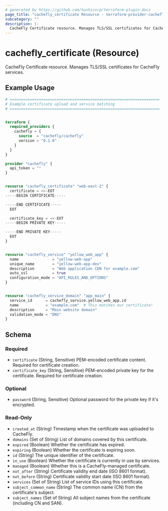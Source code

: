 ```yaml
---
# generated by https://github.com/hashicorp/terraform-plugin-docs
page_title: "cachefly_certificate Resource - terraform-provider-cachefly"
subcategory: ""
description: |-
  CacheFly Certificate resource. Manages TLS/SSL certificates for CacheFly services.
---
```


# cachefly_certificate (Resource)

CacheFly Certificate resource. Manages TLS/SSL certificates for CacheFly services.

## Example Usage

```terraform
# ===================================================================
# Example certificate upload and service matching
# ===================================================================


terraform {
  required_providers {
    cachefly = {
      source  = "cachefly/cachefly" 
      version = "0.1.0"
    }
  }
}

provider "cachefly" {
  api_token = ""
}


resource "cachefly_certificate" "web-east-2" {
  certificate = <<-EOT
-----BEGIN CERTIFICATE-----

-----END CERTIFICATE-----
  EOT

  certificate_key = <<-EOT
-----BEGIN PRIVATE KEY-----

-----END PRIVATE KEY-----
  EOT
}


resource "cachefly_service" "yellow_web_app" {
  name               = "yellow-web-app"
  unique_name        = "yellow-web-app-dev"
  description        = "Web application CDN for example.com"
  auto_ssl           = true  
  configuration_mode = "API_RULES_AND_OPTIONS"
}


resource "cachefly_service_domain" "app_main" {
  service_id      = cachefly_service.yellow_web_app.id
  name            = "example.com"  # This matches our certificate!
  description     = "Main website domain"
  validation_mode = "DNS"
}
```

<!-- schema generated by tfplugindocs -->
## Schema

### Required

- `certificate` (String, Sensitive) PEM-encoded certificate content. Required for certificate creation.
- `certificate_key` (String, Sensitive) PEM-encoded private key for the certificate. Required for certificate creation.

### Optional

- `password` (String, Sensitive) Optional password for the private key if it's encrypted.

### Read-Only

- `created_at` (String) Timestamp when the certificate was uploaded to CacheFly.
- `domains` (Set of String) List of domains covered by this certificate.
- `expired` (Boolean) Whether the certificate has expired.
- `expiring` (Boolean) Whether the certificate is expiring soon.
- `id` (String) The unique identifier of the certificate.
- `in_use` (Boolean) Whether the certificate is currently in use by services.
- `managed` (Boolean) Whether this is a CacheFly-managed certificate.
- `not_after` (String) Certificate validity end date (ISO 8601 format).
- `not_before` (String) Certificate validity start date (ISO 8601 format).
- `services` (Set of String) List of service IDs using this certificate.
- `subject_common_name` (String) The common name (CN) from the certificate's subject.
- `subject_names` (Set of String) All subject names from the certificate (including CN and SAN).
